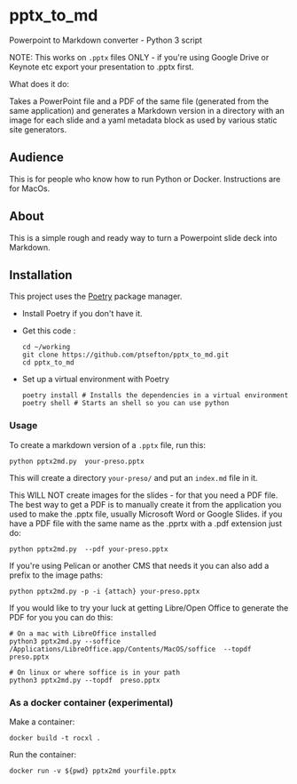 # pptx_to_md

Powerpoint to Markdown converter - Python 3 script

NOTE: This works on `.pptx` files ONLY - if you're using Google Drive or Keynote etc export your presentation to .pptx first.

What does it do:

Takes a PowerPoint file and a PDF of the same file (generated from the same application) and generates a Markdown version in a directory with an image for each slide and a yaml metadata block as used by various static site generators.

## Audience

This is for people who know how to run Python or Docker. Instructions are for MacOs.

## About 

This is a simple rough and ready way to turn a Powerpoint slide deck into Markdown.


## Installation

This project uses the [Poetry](https://python-poetry.org/) package manager. 

* Install Poetry if you don't have it.

* Get this code :
   ```
   cd ~/working
   git clone https://github.com/ptsefton/pptx_to_md.git
   cd pptx_to_md
   ```

* Set up a virtual environment with Poetry
  ```
  poetry install # Installs the dependencies in a virtual environment
  poetry shell # Starts an shell so you can use python
  ```


### Usage

To create a markdown version of a `.pptx` file, run this:

    python pptx2md.py  your-preso.pptx 

This will create a directory `your-preso/` and put an `index.md` file in it.

This WILL NOT create images for the slides - for that you need a PDF file. The best way to get a PDF is to manually create it from the application you used to make the .pptx file, usually Microsoft Word or Google Slides. if you have a PDF file with the same name as the .pprtx with a .pdf extension just do:

    python pptx2md.py  --pdf your-preso.pptx 

If you're using Pelican or another CMS that needs it you can also add a prefix to the image paths:

    python pptx2md.py -p -i {attach} your-preso.pptx 

If you would like to try your luck at getting Libre/Open Office to generate the PDF for you you can do this:

```
# On a mac with LibreOffice installed
python3 pptx2md.py --soffice /Applications/LibreOffice.app/Contents/MacOS/soffice  --topdf  preso.pptx

# On linux or where soffice is in your path
python3 pptx2md.py --topdf  preso.pptx
```

### As a docker container (experimental)

Make a container: 

`docker build -t rocxl .`

Run the container:

`docker run -v ${pwd} pptx2md yourfile.pptx`







